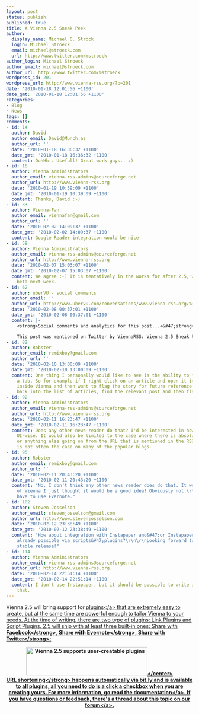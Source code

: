 ```yaml
---
layout: post
status: publish
published: true
title: A Vienna 2.5 Sneak Peek
author:
  display_name: Michael G. Ströck
  login: Michael Stroeck
  email: michael@stroeck.com
  url: http://www.twitter.com/mstroeck
author_login: Michael Stroeck
author_email: michael@stroeck.com
author_url: http://www.twitter.com/mstroeck
wordpress_id: 201
wordpress_url: http://www.vienna-rss.org/?p=201
date: '2010-01-18 12:01:56 +1100'
date_gmt: '2010-01-18 12:01:56 +1100'
categories:
- Blog
- News
tags: []
comments:
- id: 14
  author: David
  author_email: David@Munch.as
  author_url: ''
  date: '2010-01-18 16:36:32 +1100'
  date_gmt: '2010-01-18 16:36:32 +1100'
  content: OohHh.. Usefull! Great work guys.. :)
- id: 16
  author: Vienna Administrators
  author_email: vienna-rss-admins@sourceforge.net
  author_url: http://www.vienna-rss.org
  date: '2010-01-19 10:39:09 +1100'
  date_gmt: '2010-01-19 10:39:09 +1100'
  content: Thanks, David :-)
- id: 33
  author: Vienna-Fan
  author_email: viennafan@gmail.com
  author_url: ''
  date: '2010-02-02 14:09:37 +1100'
  date_gmt: '2010-02-02 14:09:37 +1100'
  content: Google Reader integration would be nice!
- id: 59
  author: Vienna Administrators
  author_email: vienna-rss-admins@sourceforge.net
  author_url: http://www.vienna-rss.org
  date: '2010-02-07 15:03:07 +1100'
  date_gmt: '2010-02-07 15:03:07 +1100'
  content: We agree :-) It is tentatively in the works for after 2.5, which will hit
    beta next week.
- id: 62
  author: uberVU - social comments
  author_email: ''
  author_url: http://www.ubervu.com/conversations/www.vienna-rss.org/%3Fp%3D201
  date: '2010-02-08 00:37:01 +1100'
  date_gmt: '2010-02-08 00:37:01 +1100'
  content: |-
    <strong>Social comments and analytics for this post...<&#47;strong>

    This post was mentioned on Twitter by ViennaRSS: Vienna 2.5 Sneak Peek: http:&#47;&#47;bit.ly&#47;7nIZyP...
- id: 82
  author: Robster
  author_email: remixboy@gmail.com
  author_url: ''
  date: '2010-02-10 13:00:09 +1100'
  date_gmt: '2010-02-10 13:00:09 +1100'
  content: One thing I personally would like to see is the ability to mark flagged
    a tab. So for example if I right click on an article and open it in a new tab
    inside Vienna and then want to flag the story for future reference I have to go
    back into the list of articles, find the relevant post and then flag it. A pain.
- id: 92
  author: Vienna Administrators
  author_email: vienna-rss-admins@sourceforge.net
  author_url: http://www.vienna-rss.org
  date: '2010-02-11 16:23:47 +1100'
  date_gmt: '2010-02-11 16:23:47 +1100'
  content: Does any other news-reader do that? I'd be interested in how to do that
    UI-wise. It would also be limited to the case where there is absolutely ne re-direction
    or anything else going on from the URL that is mentioned in the RSS feed. That
    is not often the case on many of the popular blogs.
- id: 95
  author: Robster
  author_email: remixboy@gmail.com
  author_url: ''
  date: '2010-02-11 20:43:20 +1100'
  date_gmt: '2010-02-11 20:43:20 +1100'
  content: "No, I don't think any other news reader does do that. It wasn't a criticism
    of Vienna I just thought it would be a good idea! Obviously not.\r\n\r\nI'll just
    have to use Evernote."
- id: 102
  author: Steven Josselson
  author_email: stevenjosselson@gmail.com
  author_url: http://www.stevenjosselson.com
  date: '2010-02-12 23:38:49 +1100'
  date_gmt: '2010-02-12 23:38:49 +1100'
  content: "How about integration with Instapaper and&#47;or Instapaper? Or is this
    already possible via scripts&#47;plugins?\r\n\r\nLooking forward to using the
    stable release!"
- id: 114
  author: Vienna Administrators
  author_email: vienna-rss-admins@sourceforge.net
  author_url: http://www.vienna-rss.org
  date: '2010-02-14 22:51:14 +1100'
  date_gmt: '2010-02-14 22:51:14 +1100'
  content: I don't use Instapaper, but it should be possible to write a plugin for
    that.
---
```

<p>Vienna 2.5 will bring support for <a href="http:&#47;&#47;www.vienna-rss.org&#47;?page_id=120">plugins<&#47;a> that are extremely easy to create, but at the same time are powerful enough to tailor Vienna to your needs. At the time of writing, there are two type of plugins: Link Plugins and Script Plugins. 2.5 will ship with at least three built-in ones: Share with <strong>Facebook<&#47;strong>, Share with <strong>Evernote<&#47;strong>, Share with <strong>Twitter<&#47;strong>:<br />
<center><img alt="Vienna 2.5 supports user-creatable plugins" src="http:&#47;&#47;www.vienna-rss.org&#47;img&#47;plugins.png" title="Vienna 2.5 supports user-creatable plugins" width="327" height="77" &#47;><&#47;center><br />
<strong>URL shortening<&#47;strong> happens automatically via bit.ly and is available to all plugins, all you need to do is a click a checkbox when you are creating yours. For more information, go read the <a href="http:&#47;&#47;www.vienna-rss.org&#47;?page_id=120">documentation<&#47;a>. If you have questions or feedback, there's a thread about this topic on <a href="http:&#47;&#47;forums.cocoaforge.com&#47;viewtopic.php?f=18&t=21783">our forum<&#47;a>.</p>
